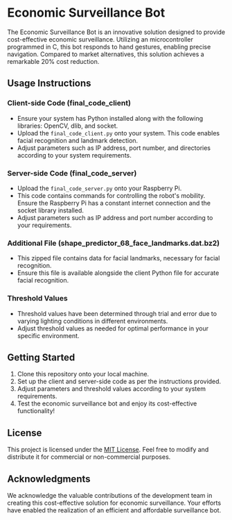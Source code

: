 # Economic Surveillance Bot

The Economic Surveillance Bot is an innovative solution designed to provide cost-effective economic surveillance. Utilizing an microcontroller programmed in C, this bot responds to hand gestures, enabling precise navigation. Compared to market alternatives, this solution achieves a remarkable 20% cost reduction.

## Usage Instructions

### Client-side Code (final_code_client)

- Ensure your system has Python installed along with the following libraries: OpenCV, dlib, and socket.
- Upload the `final_code_client.py` onto your system. This code enables facial recognition and landmark detection.
- Adjust parameters such as IP address, port number, and directories according to your system requirements.

### Server-side Code (final_code_server)

- Upload the `final_code_server.py` onto your Raspberry Pi.
- This code contains commands for controlling the robot's mobility. Ensure the Raspberry Pi has a constant internet connection and the socket library installed.
- Adjust parameters such as IP address and port number according to your requirements.

### Additional File (shape_predictor_68_face_landmarks.dat.bz2)

- This zipped file contains data for facial landmarks, necessary for facial recognition.
- Ensure this file is available alongside the client Python file for accurate facial recognition.

### Threshold Values

- Threshold values have been determined through trial and error due to varying lighting conditions in different environments.
- Adjust threshold values as needed for optimal performance in your specific environment.

## Getting Started

1. Clone this repository onto your local machine.
2. Set up the client and server-side code as per the instructions provided.
3. Adjust parameters and threshold values according to your system requirements.
4. Test the economic surveillance bot and enjoy its cost-effective functionality!

## License

This project is licensed under the [MIT License](LICENSE). Feel free to modify and distribute it for commercial or non-commercial purposes.

## Acknowledgments

We acknowledge the valuable contributions of the development team in creating this cost-effective solution for economic surveillance. Your efforts have enabled the realization of an efficient and affordable surveillance bot.
